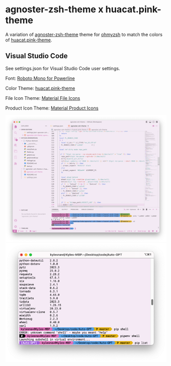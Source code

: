 # agnoster-zsh-theme x huacat.pink-theme

A variation of [agnoster-zsh-theme](https://github.com/agnoster/agnoster-zsh-theme) theme for [ohmyzsh](https://github.com/ohmyzsh/ohmyzsh) to match the colors of [huacat.pink-theme](https://github.com/huacat1017/huacat.pink-theme).

## Visual Studio Code

See settings.json for Visual Studio Code user settings.

Font: [Roboto Mono for Powerline](https://github.com/powerline/fonts)

Color Theme: [huacat.pink-theme](https://github.com/huacat1017/huacat.pink-theme)

File Icon Theme: [Material File Icons](https://marketplace.visualstudio.com/items?itemName=PKief.material-icon-theme)

Product Icon Theme: [Material Product Icons](https://marketplace.visualstudio.com/items?itemName=PKief.material-product-icons)

![screenshot.png](screenshot.png)
![screenshot2.png](screenshot2.png)